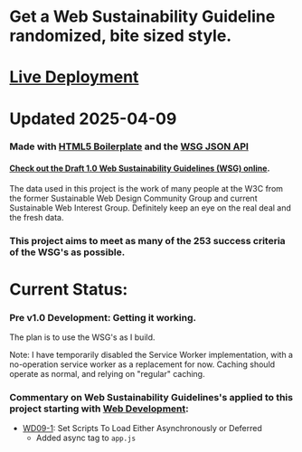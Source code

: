 # Get a Web Sustainability Guideline randomized, bite sized style.

# [Live Deployment](https://wsg-o-matic.com/)

# Updated 2025-04-09

### Made with [HTML5 Boilerplate](https://html5boilerplate.com/) and the [WSG JSON API](https://github.com/w3c/sustainableweb-wsg/blob/main/guidelines.json)

#### [Check out the Draft 1.0 Web Sustainability Guidelines (WSG) online](https://w3c.github.io/sustainableweb-wsg/). 

The data used in this project is the work of many people at the W3C from the former Sustainable Web Design Community Group and current Sustainable Web Interest Group. Definitely keep an eye on the real deal and the fresh data.

### This project aims to meet as many of the 253 success criteria of the WSG's as possible.

# Current Status:

### Pre v1.0 Development: Getting it working.

The plan is to use the WSG's as I build.

Note: I have temporarily disabled the Service Worker implementation, with a no-operation service worker as a replacement for now. Caching should operate as normal, and relying on "regular" caching. 

### Commentary on Web Sustainability Guidelines's applied to this project starting with [Web Development](https://w3c.github.io/sustainableweb-wsg/star.html#web-development):

* [WD09-1](https://w3c.github.io/sustainableweb-wsg/star.html#WD09-1): Set Scripts To Load Either Asynchronously or Deferred
    * Added async tag to `app.js`
